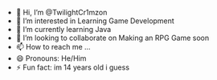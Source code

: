 - 👋 Hi, I’m @TwilightCr1mzon
- 👀 I’m interested in Learning Game Development
- 🌱 I’m currently learning Java
- 💞️ I’m looking to collaborate on Making an RPG Game soon
- 📫 How to reach me ...
- 😄 Pronouns: He/Him
- ⚡ Fun fact: im 14 years old i guess

<!---
TwilightCr1mzon/TwilightCr1mzon is a ✨ special ✨ repository because its `README.md` (this file) appears on your GitHub profile.
You can click the Preview link to take a look at your changes.
--->
